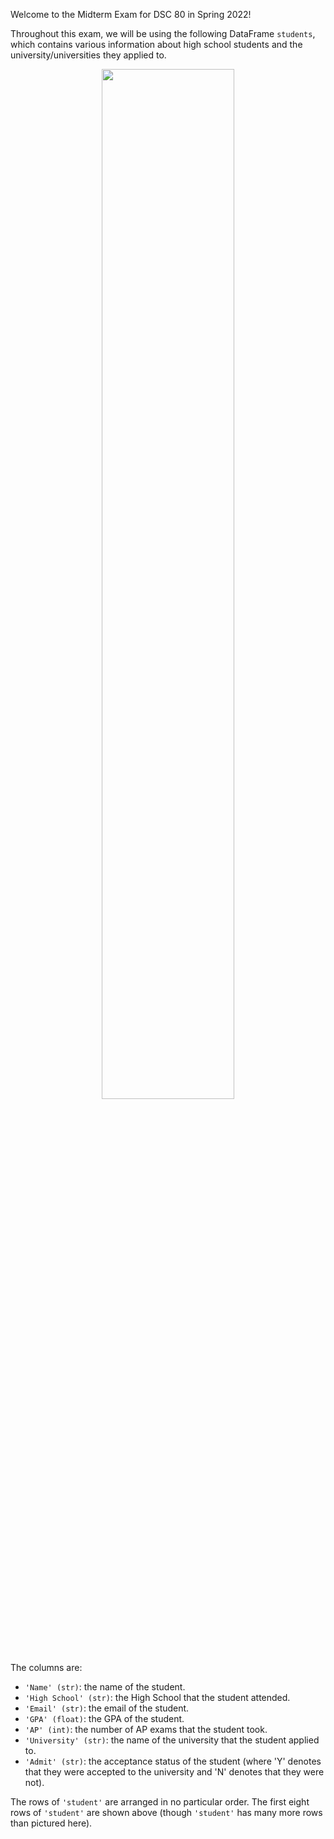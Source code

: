 Welcome to the Midterm Exam for DSC 80 in Spring 2022!

Throughout this exam, we will be using the following DataFrame `students`, which contains various information about high school students and the university/universities they applied to.

<center><img src='../assets/images/sp22-midterm/students.png' width=65%></center>

The columns are:

 - `'Name' (str)`: the name of the student.
 - `'High School' (str)`: the High School that the student attended.
 - `'Email' (str)`: the email of the student.
 - `'GPA' (float)`: the GPA of the student.
 - `'AP' (int)`: the number of AP exams that the student took.
 - `'University' (str)`: the name of the university that the student applied to.
 - `'Admit' (str)`: the acceptance status of the student (where 'Y' denotes that they were accepted to the university and 'N' denotes that they were not).

 The rows of `'student'` are arranged in no particular order. The first eight rows of `'student'` are shown above (though `'student'` has many more rows than pictured here).